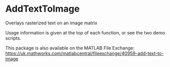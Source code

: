 # AddTextToImage
Overlays rasterized text on an image matrix

Usage information is given at the top of each function, or see the two demo scripts.

This package is also available on the MATLAB File Exchange: https://uk.mathworks.com/matlabcentral/fileexchange/40959-add-text-to-image
